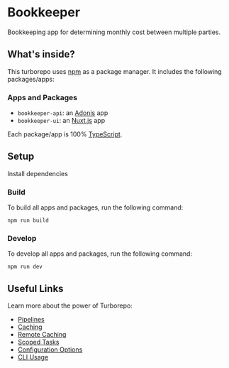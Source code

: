 # Bookkeeper

Bookkeeping app for determining monthly cost between multiple parties.

## What's inside?

This turborepo uses [npm](https://www.npmjs.com/) as a package manager. It includes the following packages/apps:

### Apps and Packages

- `bookkeeper-api`: an [Adonis](https://adonisjs.com/) app
- `bookkeeper-ui`: an [Nuxt.js](https://nuxtjs.org) app

Each package/app is 100% [TypeScript](https://www.typescriptlang.org/).

## Setup

Install dependencies

### Build

To build all apps and packages, run the following command:

```
npm run build
```

### Develop

To develop all apps and packages, run the following command:

```
npm run dev
```

## Useful Links

Learn more about the power of Turborepo:

- [Pipelines](https://turborepo.org/docs/core-concepts/pipelines)
- [Caching](https://turborepo.org/docs/core-concepts/caching)
- [Remote Caching](https://turborepo.org/docs/core-concepts/remote-caching)
- [Scoped Tasks](https://turborepo.org/docs/core-concepts/scopes)
- [Configuration Options](https://turborepo.org/docs/reference/configuration)
- [CLI Usage](https://turborepo.org/docs/reference/command-line-reference)
